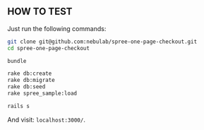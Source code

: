 ## HOW TO TEST

Just run the following commands:

```bash
git clone git@github.com:nebulab/spree-one-page-checkout.git
cd spree-one-page-checkout

bundle

rake db:create
rake db:migrate
rake db:seed
rake spree_sample:load

rails s
```

And visit: `localhost:3000/`.

